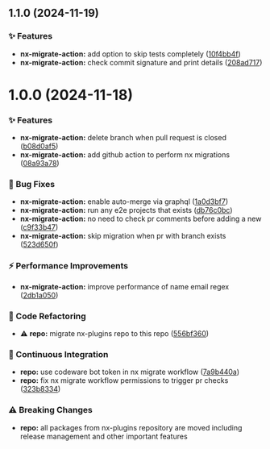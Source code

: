 ## 1.1.0 (2024-11-19)

### ✨ Features

- **nx-migrate-action:** add option to skip tests completely ([10f4bb4f](https://github.com/codeware-sthlm/codeware/commit/10f4bb4f))
- **nx-migrate-action:** check commit signature and print details ([208ad717](https://github.com/codeware-sthlm/codeware/commit/208ad717))

# 1.0.0 (2024-11-18)

### ✨ Features

- **nx-migrate-action:** delete branch when pull request is closed ([b08d0af5](https://github.com/codeware-sthlm/codeware/commit/b08d0af5))
- **nx-migrate-action:** add github action to perform nx migrations ([08a93a78](https://github.com/codeware-sthlm/codeware/commit/08a93a78))

### 🐞 Bug Fixes

- **nx-migrate-action:** enable auto-merge via graphql ([1a0d3bf7](https://github.com/codeware-sthlm/codeware/commit/1a0d3bf7))
- **nx-migrate-action:** run any e2e projects that exists ([db76c0bc](https://github.com/codeware-sthlm/codeware/commit/db76c0bc))
- **nx-migrate-action:** no need to check pr comments before adding a new ([c9f33b47](https://github.com/codeware-sthlm/codeware/commit/c9f33b47))
- **nx-migrate-action:** skip migration when pr with branch exists ([523d650f](https://github.com/codeware-sthlm/codeware/commit/523d650f))

### ⚡️ Performance Improvements

- **nx-migrate-action:** improve performance of name email regex ([2db1a050](https://github.com/codeware-sthlm/codeware/commit/2db1a050))

### 🧹 Code Refactoring

- ⚠️  **repo:** migrate nx-plugins repo to this repo ([556bf360](https://github.com/codeware-sthlm/codeware/commit/556bf360))

### 🤖 Continuous Integration

- **repo:** use codeware bot token in nx migrate workflow ([7a9b440a](https://github.com/codeware-sthlm/codeware/commit/7a9b440a))
- **repo:** fix nx migrate workflow permissions to trigger pr checks ([323b8334](https://github.com/codeware-sthlm/codeware/commit/323b8334))

### ⚠️  Breaking Changes

- **repo:** all packages from nx-plugins repository are moved including release management and other important features